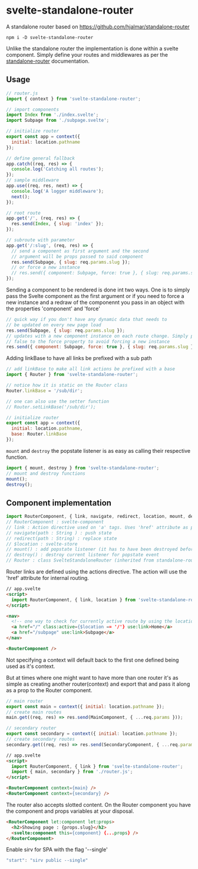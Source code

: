 # svelte-standalone-router
A standalone router based on https://github.com/hjalmar/standalone-router

```
npm i -D svelte-standalone-router
```

Unlike the standalone router the implementation is done within a svelte component. Simply define your routes and middlewares as per the [standalone-router](https://github.com/hjalmar/standalone-router) documentation.

## Usage
```js
// router.js
import { context } from 'svelte-standalone-router';

// import components
import Index from './index.svelte';
import Subpage from './subpage.svelte';

// initialize router 
export const app = context({
  initial: location.pathname
});

// define general fallback
app.catch((req, res) => {
  console.log('Catching all routes');
});
// sample middleware
app.use((req, res, next) => {
  console.log('A logger middleware');
  next();
});

// root route
app.get('/', (req, res) => {
  res.send(Index, { slug: 'index' });
});

// subroute with parameter
app.get('/:slug', (req, res) => {
  // send a component as first argument and the second 
  // argument will be props passed to said component
  res.send(Subpage, { slug: req.params.slug });
  // or force a new instance
  // res.send({ component: Subpage, force: true }, { slug: req.params.slug });
});
```

Sending a component to be rendered is done int two ways. One is to simply pass the Svelte component as the first argument or if you need to force a new instance and a redraw of the componennt you pass in an object with the properties 'component' and 'force'
```js
// quick way if you don't have any dynamic data that needs to 
// be updated on every new page load
res.send(Subpage, { slug: req.params.slug });
// updates with a new component instance on each route change. Simply pass 
// false to the force property to avoid forcing a new instance
res.send({ component: Subpage, force: true }, { slug: req.params.slug });
```

Adding linkBase to have all links be prefixed with a sub path
```js
// add linkBase to make all link actions be prefixed with a base
import { Router } from 'svelte-standalone-router';

// notice how it is static on the Router class
Router.linkBase = '/sub/dir';

// one can also use the setter function
// Router.setLinkBase('/sub/dir');

// initialize router 
export const app = context({
  initial: location.pathname,
  base: Router.linkBase
});

```

`mount` and `destroy` the popstate listener is as easy as calling their respective function.
```js
import { mount, destroy } from 'svelte-standalone-router';
// mount and destroy functions
mount();
destroy();
```


## Component implementation
```js
import RouterComponent, { link, navigate, redirect, location, mount, destroy, Router } from 'svelte-standalone-router';
// RouterComponent : svelte-component
// link : Action directive used on 'a' tags. Uses 'href' attribute as path
// navigate(path : String ) : push state 
// redirect(path : String) : replace state
// $location : svelte-store
// mount() : add popstate listener (it has to have been destroyed before being able to be added again)
// destroy() : destroy current listener for popstate event
// Router : class SvelteStandaloneRouter (inherited from standalone-router library) 
```

Router links are defined using the actions directive. The action will use the 'href' attribute for internal routing.
```html
// app.svelte
<script>
  import RouterComponent, { link, location } from 'svelte-standalone-router';
</script>

<nav>
  <!-- one way to check for currently active route by using the location store -->
  <a href="/" class:active={$location == '/'} use:link>Home</a>
  <a href="/subpage" use:link>Subpage</a>
</nav>

<RouterComponent />
```

Not specifying a context will default back to the first one defined being used as it's context.

But at times where one might want to have more than one router it's as simple as creating another router(context) and export that and pass it along as a prop to the Router component.

```js
// main router
export const main = context({ initial: location.pathname });
// create main routes
main.get((req, res) => res.send(MainComponent, { ...req.params }));

// secondary router
export const secondary = context({ initial: location.pathname });
// create secondary routes
secondary.get((req, res) => res.send(SecondaryComponent, { ...req.params }));
```


```html
// app.svelte
<script>
  import RouterComponent, { link } from 'svelte-standalone-router';
  import { main, secondary } from './router.js';
</script>

<RouterComponent context={main} />
<RouterComponent context={secondary} />
```

The router also accepts slotted content. On the Router component you have the component and props variables at your disposal.

```html 
<RouterComponent let:component let:props>
  <h2>Showing page : {props.slug}</h2>
  <svelte:component this={component} {...props} />
</RouterComponent>
```

Enable sirv for SPA with the flag '--single'
```js
"start": "sirv public --single"
```